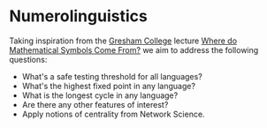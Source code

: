 # Numerolinguistics

<Insert the setup and some rules.>

Taking inspiration from the [Gresham College](https://www.youtube.com/channel/UC1t6kKXoBvjdr8m9KJ2Fx7A) lecture [Where do Mathematical Symbols Come From?](https://www.youtube.com/watch?v=Edewyp87W-Q&t=3522s) we aim to address the following questions:
  * What's a safe testing threshold for all languages?
  * What's the highest fixed point in any language?
  * What is the longest cycle in any language?
  * Are there any other features of interest?
  * Apply notions of centrality from Network Science.
